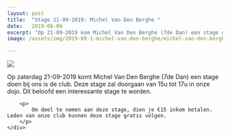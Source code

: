 ```yaml
---
layout: post
title:  "Stage 21-09-2019: Michel Van Den Berghe "
date:   2019-06-09
excerpt: "Op 21-09-2019 kom Michel Van Den Berghe (7de Dan) een stage doen in onze club."
image: /assets/img/2019-09-1-michel-van-den-berghe/michel-van-den-berghe.png

---
```

<div class="d-flex flex-wrap">
    <div>
        <img class="img-fluid mr-5" src="{{'/assets/img/2019-09-1-michel-van-den-berghe/michel-van-den-berghe.png' | absoluteurl}}">
    </div>
    <div>
        <p>
            Op zaterdag 21-09-2019 komt Michel Van Den Berghe (7de Dan) een stage doen bij ons is de club. Deze stage zal doorgaan van 15u tot 17u in onze dojo. Dit beloofd een interessante stage te worden.
        </p>

        <p>
            Om deel te nemen aan deze stage, dien je €15 inkom betalen. Leden van onze club kunnen deze stage gratis volgen.
        </p>
    </div>
</div>

